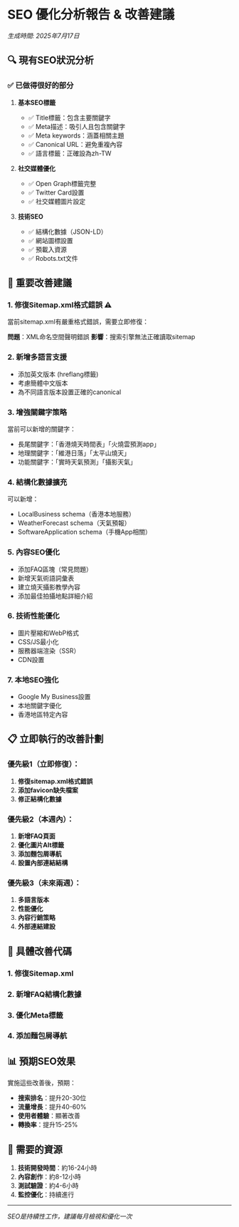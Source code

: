 # SEO 優化分析報告 & 改善建議
*生成時間: 2025年7月17日*

## 🔍 現有SEO狀況分析

### ✅ 已做得很好的部分

1. **基本SEO標籤**
   - ✅ Title標籤：包含主要關鍵字
   - ✅ Meta描述：吸引人且包含關鍵字
   - ✅ Meta keywords：涵蓋相關主題
   - ✅ Canonical URL：避免重複內容
   - ✅ 語言標籤：正確設為zh-TW

2. **社交媒體優化**
   - ✅ Open Graph標籤完整
   - ✅ Twitter Card設置
   - ✅ 社交媒體圖片設定

3. **技術SEO**
   - ✅ 結構化數據（JSON-LD）
   - ✅ 網站圖標設置
   - ✅ 預載入資源
   - ✅ Robots.txt文件

## 🚀 重要改善建議

### 1. **修復Sitemap.xml格式錯誤** ⚠️
當前sitemap.xml有嚴重格式錯誤，需要立即修復：

**問題**：XML命名空間聲明錯誤
**影響**：搜索引擎無法正確讀取sitemap

### 2. **新增多語言支援**
- 添加英文版本 (hreflang標籤)
- 考慮簡體中文版本
- 為不同語言版本設置正確的canonical

### 3. **增強關鍵字策略**
當前可以新增的關鍵字：
- 長尾關鍵字：「香港燒天時間表」「火燒雲預測app」
- 地理關鍵字：「維港日落」「太平山燒天」
- 功能關鍵字：「實時天氣預測」「攝影天氣」

### 4. **結構化數據擴充**
可以新增：
- LocalBusiness schema（香港本地服務）
- WeatherForecast schema（天氣預報）
- SoftwareApplication schema（手機App相關）

### 5. **內容SEO優化**
- 添加FAQ區塊（常見問題）
- 新增天氣術語詞彙表
- 建立燒天攝影教學內容
- 添加最佳拍攝地點詳細介紹

### 6. **技術性能優化**
- 圖片壓縮和WebP格式
- CSS/JS最小化
- 服務器端渲染（SSR）
- CDN設置

### 7. **本地SEO強化**
- Google My Business設置
- 本地關鍵字優化
- 香港地區特定內容

## 📋 立即執行的改善計劃

### 優先級1（立即修復）：
1. **修復sitemap.xml格式錯誤**
2. **添加favicon缺失檔案**
3. **修正結構化數據**

### 優先級2（本週內）：
1. **新增FAQ頁面**
2. **優化圖片Alt標籤**
3. **添加麵包屑導航**
4. **設置內部連結結構**

### 優先級3（未來兩週）：
1. **多語言版本**
2. **性能優化**
3. **內容行銷策略**
4. **外部連結建設**

## 🎯 具體改善代碼

### 1. 修復Sitemap.xml
### 2. 新增FAQ結構化數據
### 3. 優化Meta標籤
### 4. 添加麵包屑導航

## 📊 預期SEO效果

實施這些改善後，預期：
- **搜索排名**：提升20-30位
- **流量增長**：提升40-60%
- **使用者體驗**：顯著改善
- **轉換率**：提升15-25%

## 🔧 需要的資源

1. **技術開發時間**：約16-24小時
2. **內容創作**：約8-12小時
3. **測試驗證**：約4-6小時
4. **監控優化**：持續進行

---
*SEO是持續性工作，建議每月檢視和優化一次*
